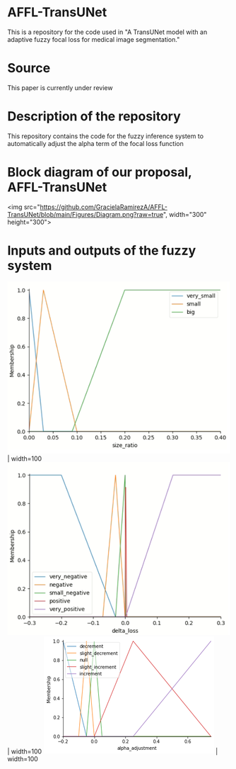 # AFFL-TransUNet
This is a repository for the code used in "A TransUNet model with an adaptive fuzzy focal loss for medical image segmentation."
# Source
This paper is currently under review 

# Description of the repository
This repository contains the code for the fuzzy inference system to automatically adjust the alpha term of the focal loss function 

# Block diagram of our proposal, AFFL-TransUNet
<img src="https://github.com/GracielaRamirezA/AFFL-TransUNet/blob/main/Figures/Diagram.png?raw=true", width="300" height="300">

# Inputs and outputs of the fuzzy system
![Alt Text](Figures/FuzzyInput1.png) | width=100
![Alt Text](Figures/FuzzyInput2.png) | width=100
![Alt Text](Figures/FuzzyOutput.png) | width=100
